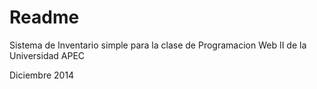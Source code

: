 # Readme 
Sistema de Inventario simple para la clase de Programacion Web II de la Universidad APEC

Diciembre 2014

